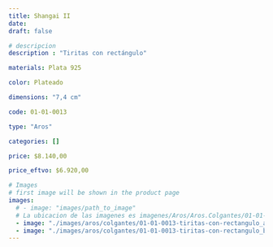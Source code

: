 ```yaml
---
title: Shangai II
date: 
draft: false

# descripcion
description : "Tiritas con rectángulo"

materials: Plata 925

color: Plateado

dimensions: "7,4 cm"

code: 01-01-0013

type: "Aros"

categories: []

price: $8.140,00

price_eftvo: $6.920,00

# Images
# first image will be shown in the product page
images:
  # - image: "images/path_to_image"
  # La ubicacion de las imagenes es imagenes/Aros/Aros.Colgantes/01-01-0013-shangai-ii
  - image: "./images/aros/colgantes/01-01-0013-tiritas-con-rectangulo_a.jpeg"
  - image: "./images/aros/colgantes/01-01-0013-tiritas-con-rectangulo_b.jpeg"
---
```

